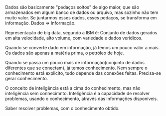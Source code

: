 Dados são basicamente "pedaços soltos" de algo maior, que são armazenados em algum banco de dados ou arquivo, mas sozinho não tem muito valor.
Se juntarmos esses dados, esses pedaços, se transforma em informação.
Dados => Informação.

Representação de big data, segundo a IBM é:
Conjunto de dados gerados em alta velocidade, alto volume, com variedade e dados veridicos.

Quando se converte dado em informação, já temos um pouco valor a mais. Os dados são apenas a matéria prima, o petróleo de hoje.

Quando se passa um pouco mais de informação(conjunto de dados diferentes que se conectam), já temos conhecimento. Nem sempre o conhecimento está explicito, tudo depende das conexões feitas. Precisa-se gerar conhecimento.

O conceito de inteligência está a cima do conhecimento, mas não inteligência sem conhecimnto.
Inteligência é a capacidade de resolver problemas, usando o conhecimento, através das informações disponíveis.

Saber resolver problemas, com o conhecimento obtido. 